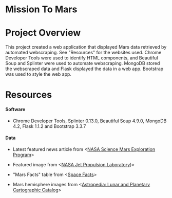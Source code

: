 # Mission To Mars

# Project Overview

This project created a web application that displayed Mars data retrieved by automated webscraping. See "Resources" for the websites used. Chrome Developer Tools were used to identify HTML components, and Beautiful Soup and Splinter were used to automate webscraping. MongoDB stored the webscraped data and Flask displayed the data in a web app. Bootstrap was used to style the web app. 

# Resources
#### Software
- Chrome Developer Tools, Splinter 0.13.0, Beautiful Soup 4.9.0, MongoDB 4.2, Flask 1.1.2 and Bootstrap 3.3.7

#### Data 
- Latest featured news article from <[NASA Science Mars Exploration Program](https://mars.nasa.gov/news/)>

- Featured image from <[NASA Jet Propulsion Laboratory](https://www.jpl.nasa.gov/spaceimages/?search=&category=Mars))>

- "Mars Facts" table from <[Space Facts](http://space-facts.com/mars/)>

- Mars hemisphere images from <[Astropedia: Lunar and Planetary Cartographic Catalog](https://astrogeology.usgs.gov/search/results?q=hemisphere+enhanced&k1=target&v1=Mars)>
